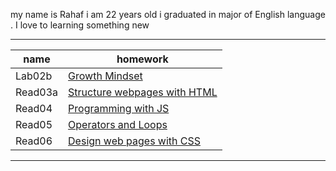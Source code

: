  my name is Rahaf i am 22 years old i graduated in major of English language . I love to learning something new 

--------------------------------- 
| name     |     homework       | 
| ---------|--------------------| 
|   Lab02b   |   	[Growth Mindset](https://rahafsaleh98.github.io/reading-notes/lab02a)  |
|  Read03a	 |    [Structure webpages with HTML](https://github.com/Rahafsaleh98/reading-notes/blob/main/read03a.md)|
|  Read04	 |   [Programming with JS](https://github.com/Rahafsaleh98/reading-notes/blob/main/read04.md) |
|  Read05	 |    [Operators and Loops](https://github.com/Rahafsaleh98/reading-notes/blob/main/read05.md) |
|  Read06    | [Design web pages with CSS](https://github.com/Rahafsaleh98/reading-notes/blob/main/read06.md)
 --------------------------------------
